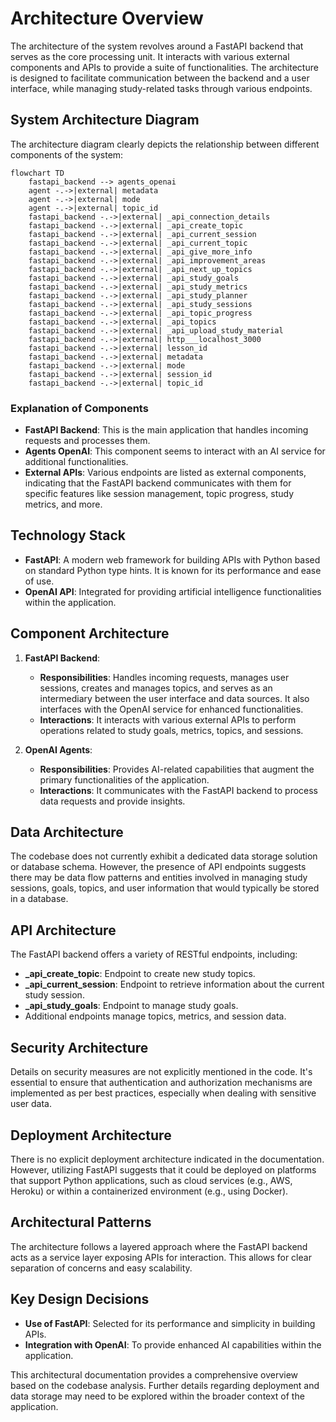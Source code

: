 # Architecture Overview
The architecture of the system revolves around a FastAPI backend that serves as the core processing unit. It interacts with various external components and APIs to provide a suite of functionalities. The architecture is designed to facilitate communication between the backend and a user interface, while managing study-related tasks through various endpoints.

## System Architecture Diagram
The architecture diagram clearly depicts the relationship between different components of the system:

```mermaid
flowchart TD
    fastapi_backend --> agents_openai
    agent -.->|external| metadata
    agent -.->|external| mode
    agent -.->|external| topic_id
    fastapi_backend -.->|external| _api_connection_details
    fastapi_backend -.->|external| _api_create_topic
    fastapi_backend -.->|external| _api_current_session
    fastapi_backend -.->|external| _api_current_topic
    fastapi_backend -.->|external| _api_give_more_info
    fastapi_backend -.->|external| _api_improvement_areas
    fastapi_backend -.->|external| _api_next_up_topics
    fastapi_backend -.->|external| _api_study_goals
    fastapi_backend -.->|external| _api_study_metrics
    fastapi_backend -.->|external| _api_study_planner
    fastapi_backend -.->|external| _api_study_sessions
    fastapi_backend -.->|external| _api_topic_progress
    fastapi_backend -.->|external| _api_topics
    fastapi_backend -.->|external| _api_upload_study_material
    fastapi_backend -.->|external| http___localhost_3000
    fastapi_backend -.->|external| lesson_id
    fastapi_backend -.->|external| metadata
    fastapi_backend -.->|external| mode
    fastapi_backend -.->|external| session_id
    fastapi_backend -.->|external| topic_id
```

### Explanation of Components
- **FastAPI Backend**: This is the main application that handles incoming requests and processes them.
- **Agents OpenAI**: This component seems to interact with an AI service for additional functionalities.
- **External APIs**: Various endpoints are listed as external components, indicating that the FastAPI backend communicates with them for specific features like session management, topic progress, study metrics, and more.

## Technology Stack
- **FastAPI**: A modern web framework for building APIs with Python based on standard Python type hints. It is known for its performance and ease of use.
- **OpenAI API**: Integrated for providing artificial intelligence functionalities within the application.

## Component Architecture
1. **FastAPI Backend**:
   - **Responsibilities**: Handles incoming requests, manages user sessions, creates and manages topics, and serves as an intermediary between the user interface and data sources. It also interfaces with the OpenAI service for enhanced functionalities.
   - **Interactions**: It interacts with various external APIs to perform operations related to study goals, metrics, topics, and sessions.

2. **OpenAI Agents**:
   - **Responsibilities**: Provides AI-related capabilities that augment the primary functionalities of the application.
   - **Interactions**: It communicates with the FastAPI backend to process data requests and provide insights.

## Data Architecture
The codebase does not currently exhibit a dedicated data storage solution or database schema. However, the presence of API endpoints suggests there may be data flow patterns and entities involved in managing study sessions, goals, topics, and user information that would typically be stored in a database.

## API Architecture
The FastAPI backend offers a variety of RESTful endpoints, including:
- **_api_create_topic**: Endpoint to create new study topics.
- **_api_current_session**: Endpoint to retrieve information about the current study session.
- **_api_study_goals**: Endpoint to manage study goals.
- Additional endpoints manage topics, metrics, and session data.

## Security Architecture
Details on security measures are not explicitly mentioned in the code. It's essential to ensure that authentication and authorization mechanisms are implemented as per best practices, especially when dealing with sensitive user data.

## Deployment Architecture
There is no explicit deployment architecture indicated in the documentation. However, utilizing FastAPI suggests that it could be deployed on platforms that support Python applications, such as cloud services (e.g., AWS, Heroku) or within a containerized environment (e.g., using Docker).

## Architectural Patterns
The architecture follows a layered approach where the FastAPI backend acts as a service layer exposing APIs for interaction. This allows for clear separation of concerns and easy scalability.

## Key Design Decisions
- **Use of FastAPI**: Selected for its performance and simplicity in building APIs.
- **Integration with OpenAI**: To provide enhanced AI capabilities within the application.

This architectural documentation provides a comprehensive overview based on the codebase analysis. Further details regarding deployment and data storage may need to be explored within the broader context of the application.
